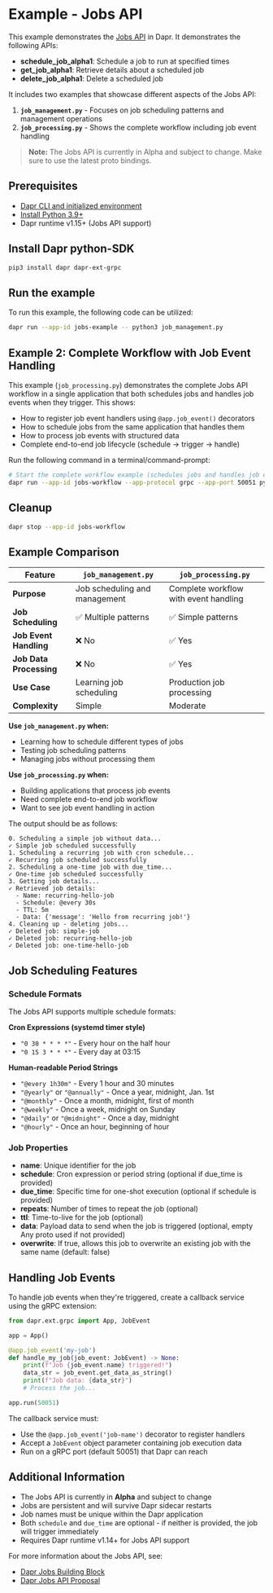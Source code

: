 # Example - Jobs API

This example demonstrates the [Jobs API](https://docs.dapr.io/developing-applications/building-blocks/jobs/) in Dapr.
It demonstrates the following APIs:
- **schedule_job_alpha1**: Schedule a job to run at specified times
- **get_job_alpha1**: Retrieve details about a scheduled job
- **delete_job_alpha1**: Delete a scheduled job

It includes two examples that showcase different aspects of the Jobs API:

1. **`job_management.py`** - Focuses on job scheduling patterns and management operations
2. **`job_processing.py`** - Shows the complete workflow including job event handling

> **Note:** The Jobs API is currently in Alpha and subject to change. Make sure to use the latest proto bindings.

## Prerequisites

- [Dapr CLI and initialized environment](https://docs.dapr.io/getting-started)
- [Install Python 3.9+](https://www.python.org/downloads/)
- Dapr runtime v1.15+ (Jobs API support)

## Install Dapr python-SDK

<!-- Our CI/CD pipeline automatically installs the correct version, so we can skip this step in the automation -->

```bash
pip3 install dapr dapr-ext-grpc
```

## Run the example

To run this example, the following code can be utilized:

<!-- STEP
name: Run jobs example
expected_stdout_lines:
  - "== APP == 0. Scheduling a simple job without data..."
  - "== APP == ✓ Simple job scheduled successfully"
  - "== APP == 1. Scheduling a recurring job with cron schedule..."
  - "== APP == ✓ Recurring job scheduled successfully"
  - "== APP == 2. Scheduling a one-time job with due_time..."
  - "== APP == ✓ One-time job scheduled successfully"
  - "== APP == 3. Getting job details..."
  - "== APP == ✓ Retrieved job details:"
  - "== APP == 4. Cleaning up - deleting jobs..."
  - "== APP == ✓ Deleted job: simple-job"
  - "== APP == ✓ Deleted job: recurring-hello-job"
  - "== APP == ✓ Deleted job: one-time-hello-job"
timeout_seconds: 10
-->

```bash
dapr run --app-id jobs-example -- python3 job_management.py
```

<!-- END_STEP -->

## Example 2: Complete Workflow with Job Event Handling

This example (`job_processing.py`) demonstrates the complete Jobs API workflow in a single application that both schedules jobs and handles job events when they trigger. This shows:

- How to register job event handlers using `@app.job_event()` decorators
- How to schedule jobs from the same application that handles them
- How to process job events with structured data
- Complete end-to-end job lifecycle (schedule → trigger → handle)

Run the following command in a terminal/command-prompt:

<!-- STEP
name: Run complete workflow example
expected_stdout_lines:
  - "== APP == Dapr Jobs Example"
  - "== APP == Starting gRPC server on port 50051..."
  - "== APP == Scheduling jobs..."
  - "== APP == ✓ hello-job scheduled"
  - "== APP == ✓ data-job scheduled"
  - "== APP == Jobs scheduled! Waiting for execution..."
  - "== APP == Job event received: hello-job"
  - "== APP == Job data: None"
  - "== APP == Hello job processing completed!"
  - "== APP == Data job event received: data-job"
  - "== APP == Processing data_processing task with priority high"
  - "== APP == Processing 42 items..."
  - "== APP == Data job processing completed!"
background: true
sleep: 15
-->

```bash
# Start the complete workflow example (schedules jobs and handles job events)
dapr run --app-id jobs-workflow --app-protocol grpc --app-port 50051 python3 job_processing.py
```

<!-- END_STEP -->

## Cleanup

<!-- STEP
expected_stdout_lines:
  - '✅  app stopped successfully: jobs-workflow'
name: Shutdown dapr
-->

```bash
dapr stop --app-id jobs-workflow
```

<!-- END_STEP -->

## Example Comparison

| Feature | `job_management.py` | `job_processing.py` |
|---------|---------------------|---------------------|
| **Purpose** | Job scheduling and management | Complete workflow with event handling |
| **Job Scheduling** | ✅ Multiple patterns | ✅ Simple patterns |
| **Job Event Handling** | ❌ No | ✅ Yes |
| **Job Data Processing** | ❌ No | ✅ Yes |
| **Use Case** | Learning job scheduling | Production job processing |
| **Complexity** | Simple | Moderate |

**Use `job_management.py` when:**
- Learning how to schedule different types of jobs
- Testing job scheduling patterns
- Managing jobs without processing them

**Use `job_processing.py` when:**
- Building applications that process job events
- Need complete end-to-end job workflow
- Want to see job event handling in action

The output should be as follows:

```
0. Scheduling a simple job without data...
✓ Simple job scheduled successfully
1. Scheduling a recurring job with cron schedule...
✓ Recurring job scheduled successfully
2. Scheduling a one-time job with due_time...
✓ One-time job scheduled successfully
3. Getting job details...
✓ Retrieved job details:
  - Name: recurring-hello-job
  - Schedule: @every 30s
  - TTL: 5m
  - Data: {'message': 'Hello from recurring job!'}
4. Cleaning up - deleting jobs...
✓ Deleted job: simple-job
✓ Deleted job: recurring-hello-job
✓ Deleted job: one-time-hello-job
```

## Job Scheduling Features

### Schedule Formats

The Jobs API supports multiple schedule formats:

**Cron Expressions (systemd timer style)**
- `"0 30 * * * *"` - Every hour on the half hour
- `"0 15 3 * * *"` - Every day at 03:15

**Human-readable Period Strings**
- `"@every 1h30m"` - Every 1 hour and 30 minutes
- `"@yearly"` or `"@annually"` - Once a year, midnight, Jan. 1st
- `"@monthly"` - Once a month, midnight, first of month
- `"@weekly"` - Once a week, midnight on Sunday
- `"@daily"` or `"@midnight"` - Once a day, midnight
- `"@hourly"` - Once an hour, beginning of hour

### Job Properties

- **name**: Unique identifier for the job
- **schedule**: Cron expression or period string (optional if due_time is provided)
- **due_time**: Specific time for one-shot execution (optional if schedule is provided)
- **repeats**: Number of times to repeat the job (optional)
- **ttl**: Time-to-live for the job (optional)
- **data**: Payload data to send when the job is triggered (optional, empty Any proto used if not provided)
- **overwrite**: If true, allows this job to overwrite an existing job with the same name (default: false)

## Handling Job Events

To handle job events when they're triggered, create a callback service using the gRPC extension:

```python
from dapr.ext.grpc import App, JobEvent

app = App()

@app.job_event('my-job')
def handle_my_job(job_event: JobEvent) -> None:
    print(f"Job {job_event.name} triggered!")
    data_str = job_event.get_data_as_string()
    print(f"Job data: {data_str}")
    # Process the job...

app.run(50051)
```

The callback service must:
- Use the `@app.job_event('job-name')` decorator to register handlers
- Accept a `JobEvent` object parameter containing job execution data
- Run on a gRPC port (default 50051) that Dapr can reach

## Additional Information

- The Jobs API is currently in **Alpha** and subject to change
- Jobs are persistent and will survive Dapr sidecar restarts
- Job names must be unique within the Dapr application
- Both `schedule` and `due_time` are optional - if neither is provided, the job will trigger immediately
- Requires Dapr runtime v1.14+ for Jobs API support

For more information about the Jobs API, see:
- [Dapr Jobs Building Block](https://docs.dapr.io/developing-applications/building-blocks/jobs/)
- [Dapr Jobs API Proposal](https://github.com/dapr/proposals/blob/main/0012-BIRS-distributed-scheduler.md)
